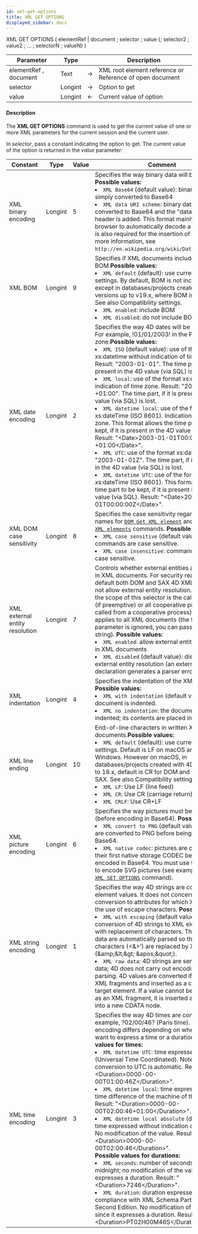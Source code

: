 ```yaml
---
id: xml-get-options
title: XML GET OPTIONS
displayed_sidebar: docs
---
```



<!-- REF #_command_.XML GET OPTIONS.Syntax-->XML GET OPTIONS ( elementRef | document  ; selector ; value {; selector2 ; value2 ; ... ; selectorN ; valueN} )<!-- END REF-->


<!-- REF #_command_.XML GET OPTIONS.Params -->
|Parameter|Type||Description|
|---------|--- |:---:|------|
|elementRef , document |Text|->|XML root element reference or Reference of open document|
|selector|Longint|->|Option to get|
|value|Longint|<-|Current value of option|
<!-- END REF -->


#### Description




The **XML GET OPTIONS** command is used to get the current value of one or more XML parameters for the current session and the current user. 

In *selector*, pass a constant indicating the option to get. The current value of the option is returned in the *value* parameter:


| Constant                       | Type    | Value | Comment|
|--------------------------------|---------|-------|-----------|
| XML binary encoding            | Longint | 5     | Specifies the way binary data will be converted. **Possible values:**<li>`XML Base64` (default value): binary data are simply converted to Base64</li><li>`XML data URI scheme`: binary data are converted to Base64 and the "data:;base64" header is added. This format mainly allows a browser to automatically decode a picture, and is also required for the insertion of  pictures. For more information, see `http://en.wikipedia.org/wiki/Data_URI_scheme`.</li>|
| XML BOM                        | Longint | 9     | Specifies if XML documents include BOM.**Possible values:** <li>`XML default` (default): use current database settings. By default, BOM is not included - except in databases/projects created with 4D versions up to v19.x, where BOM is included. See also Compatibility settings. </li><li> `XML enabled`: include BOM</li><li> `XML disabled`: do not include BOM</li> |
| XML date encoding              | Longint | 2     | Specifies the way 4D dates will be converted. For example, !01/01/2003! in the Paris time zone.**Possible values:**<li>`XML ISO` (default value): use of the format xs:datetime without indication of time zone. Result: "2003-01-01". The time part, if it is present in the 4D value (via SQL) is lost. </li><li> `XML local`: use of the format xs:date with indication of time zone. Result: "2003-01-01 +01:00". The time part, if it is present in the 4D value (via SQL) is lost. </li><li> `XML datetime local`: use of the format xs:dateTime (ISO 8601). Indication of time zone. This format allows the time part to be kept, if it is present in the 4D value (via SQL). Result: "&lt;Date&gt;2003-01-01T00:00:00 +01:00&lt;/Date&gt;". </li><li>`XML UTC`: use of the format xs:date. Result: "2003-01-01Z". The time part, if it is present in the 4D value (via SQL) is lost. </li><li> `XML datetime UTC`: use of the format xs:dateTime (ISO 8601). This format allows the time part to be kept, if it is present in the 4D value (via SQL). Result: "&lt;Date&gt;2003-01-01T00:00:00Z&lt;/Date&gt;".</li>|
| XML DOM case sensitivity       | Longint | 8     | Specifies the case sensitivity regarding element names for [`DOM Get XML element`](dom-get-xml-element.md) and [`DOM Count XML elements`](dom-count-xml-elements.md) commands. **Possible values:**<li> `XML case sensitive` (default value): commands are case sensitive.</li><li> `XML case insensitive`: commands are not case sensitive.</li> |
| XML external entity resolution | Longint | 7     | Controls whether external entities are resolved in XML documents. For security reasons, by default both DOM and SAX 4D XML parsers do not allow external entity resolution. Note that the scope of this selector is the calling process (if preemptive) or all cooperative processes (if called from a cooperative process). It globally applies to all XML documents (the first parameter is ignored, you can pass an empty string). **Possible values:**<li> `XML enabled`: allow external entity resolution in XML documents</li><li> `XML disabled` (default value): disallow external entity resolution (an external entity declaration generates a parser error)</li> |
| XML indentation       | Longint | 4     | Specifies the indentation of the XML `document`. **Possible values:** <li>`XML with indentation` (default value): the document is indented.</li><li> `XML no indentation`: the document is not indented; its contents are placed in a single line.</li>|
| XML line ending                | Longint | 10    | End-of-line characters in written XML documents.**Possible values:** <li>`XML default` (default): use current database settings. Default is LF on macOS and CRLF on Windows. However on macOS, in databases/projects created with 4D versions up to 19.x, default is CR for DOM and CRLF for SAX. See also Compatibility settings. </li><li>`XML LF`: Use LF (line feed)</li><li>`XML CR`: Use CR (carriage return)</li><li> `XML CRLF`: Use CR+LF</li>|
| XML picture encoding           | Longint | 6     | Specifies the way pictures must be converted (before encoding in Base64). **Possible values:** <li> `XML convert to PNG` (default value): pictures are converted to PNG before being encoded in Base64.</li><li> `XML native codec`: pictures are converted in their first native storage CODEC before being encoded in Base64. You must use these options to encode SVG pictures (see example for the [`XML SET OPTIONS`](xml-set-options.md) command).</li> |
| XML string encoding            | Longint | 1     | Specifies the way 4D strings are converted to element values. It does not concern the conversion to attributes for which XML imposes the use of escape characters. **Possible values:** <li>`XML with escaping` (default value): conversion of 4D strings to XML element values with replacement of characters. The Text type data are automatically parsed so that forbidden characters (&lt;&&gt;’) are replaced by XML entities (&amp;amp;&amp;lt;&amp;gt; &amp;apos;&amp;quot;).</li><li>`XML raw data`: 4D strings are sent as raw data; 4D does not carry out encoding or parsing. 4D values are converted if possible to XML fragments and inserted as a child of the target element. If a value cannot be considered as an XML fragment, it is inserted as raw data into a new CDATA node.</li> |
| XML time encoding              | Longint | 3     | Specifies the way 4D times are converted. For example, ?02/00/46? (Paris time). The encoding differs depending on whether you want to express a time or a duration. **Possible values for times:** <li>`XML datetime UTC`: time expressed in UTC (Universal Time Coordinated). Note that conversion to UTC is automatic. Result: "&lt;Duration&gt;0000-00-00T01:00:46Z&lt;/Duration&gt;". </li><li> `XML datetime local`: time expressed with the time difference of the machine of the 4D engine. Result: "&lt;Duration&gt;0000-00-00T02:00:46+01:00&lt;/Duration&gt;".</li><li> `XML datetime local absolute` (default value): time expressed without indication of time zone. No modification of the value. Result: "&lt;Duration&gt;0000-00-00T02:00:46&lt;/Duration&gt;".</li> **Possible values for durations:** <li> `XML seconds`: number of seconds since midnight; no modification of the value since it expresses a duration. Result: "&lt;Duration&gt;7246&lt;/Duration&gt;". </li><li> `XML duration`: duration expressed in compliance with XML Schema Part 2: Datatypes Second Edition. No modification of the value since it expresses a duration. Result: "&lt;Duration&gt;PT02H00M46S&lt;/Duration&gt;". </li>|

